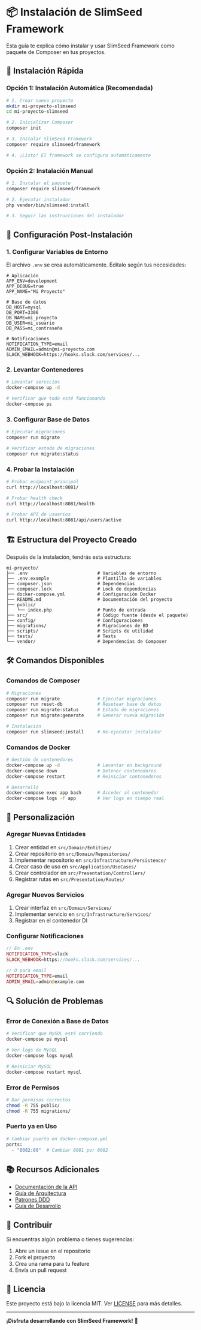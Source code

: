 # 📦 Instalación de SlimSeed Framework

Esta guía te explica cómo instalar y usar SlimSeed Framework como paquete de Composer en tus proyectos.

## 🚀 Instalación Rápida

### Opción 1: Instalación Automática (Recomendada)

```bash
# 1. Crear nuevo proyecto
mkdir mi-proyecto-slimseed
cd mi-proyecto-slimseed

# 2. Inicializar Composer
composer init

# 3. Instalar SlimSeed Framework
composer require slimseed/framework

# 4. ¡Listo! El framework se configura automáticamente
```

### Opción 2: Instalación Manual

```bash
# 1. Instalar el paquete
composer require slimseed/framework

# 2. Ejecutar instalador
php vendor/bin/slimseed:install

# 3. Seguir las instrucciones del instalador
```

## 🔧 Configuración Post-Instalación

### 1. Configurar Variables de Entorno

El archivo `.env` se crea automáticamente. Edítalo según tus necesidades:

```env
# Aplicación
APP_ENV=development
APP_DEBUG=true
APP_NAME="Mi Proyecto"

# Base de datos
DB_HOST=mysql
DB_PORT=3306
DB_NAME=mi_proyecto
DB_USER=mi_usuario
DB_PASS=mi_contraseña

# Notificaciones
NOTIFICATION_TYPE=email
ADMIN_EMAIL=admin@mi-proyecto.com
SLACK_WEBHOOK=https://hooks.slack.com/services/...
```

### 2. Levantar Contenedores

```bash
# Levantar servicios
docker-compose up -d

# Verificar que todo esté funcionando
docker-compose ps
```

### 3. Configurar Base de Datos

```bash
# Ejecutar migraciones
composer run migrate

# Verificar estado de migraciones
composer run migrate:status
```

### 4. Probar la Instalación

```bash
# Probar endpoint principal
curl http://localhost:8081/

# Probar health check
curl http://localhost:8081/health

# Probar API de usuarios
curl http://localhost:8081/api/users/active
```

## 🏗️ Estructura del Proyecto Creado

Después de la instalación, tendrás esta estructura:

```
mi-proyecto/
├── .env                          # Variables de entorno
├── .env.example                  # Plantilla de variables
├── composer.json                 # Dependencias
├── composer.lock                 # Lock de dependencias
├── docker-compose.yml            # Configuración Docker
├── README.md                     # Documentación del proyecto
├── public/
│   └── index.php                 # Punto de entrada
├── src/                          # Código fuente (desde el paquete)
├── config/                       # Configuraciones
├── migrations/                   # Migraciones de BD
├── scripts/                      # Scripts de utilidad
├── tests/                        # Tests
└── vendor/                       # Dependencias de Composer
```

## 🛠️ Comandos Disponibles

### Comandos de Composer

```bash
# Migraciones
composer run migrate              # Ejecutar migraciones
composer run reset-db             # Resetear base de datos
composer run migrate:status       # Estado de migraciones
composer run migrate:generate     # Generar nueva migración

# Instalación
composer run slimseed:install     # Re-ejecutar instalador
```

### Comandos de Docker

```bash
# Gestión de contenedores
docker-compose up -d              # Levantar en background
docker-compose down               # Detener contenedores
docker-compose restart            # Reiniciar contenedores

# Desarrollo
docker-compose exec app bash      # Acceder al contenedor
docker-compose logs -f app        # Ver logs en tiempo real
```

## 🎯 Personalización

### Agregar Nuevas Entidades

1. Crear entidad en `src/Domain/Entities/`
2. Crear repositorio en `src/Domain/Repositories/`
3. Implementar repositorio en `src/Infrastructure/Persistence/`
4. Crear caso de uso en `src/Application/UseCases/`
5. Crear controlador en `src/Presentation/Controllers/`
6. Registrar rutas en `src/Presentation/Routes/`

### Agregar Nuevos Servicios

1. Crear interfaz en `src/Domain/Services/`
2. Implementar servicio en `src/Infrastructure/Services/`
3. Registrar en el contenedor DI

### Configurar Notificaciones

```php
// En .env
NOTIFICATION_TYPE=slack
SLACK_WEBHOOK=https://hooks.slack.com/services/...

// O para email
NOTIFICATION_TYPE=email
ADMIN_EMAIL=admin@example.com
```

## 🔍 Solución de Problemas

### Error de Conexión a Base de Datos

```bash
# Verificar que MySQL esté corriendo
docker-compose ps mysql

# Ver logs de MySQL
docker-compose logs mysql

# Reiniciar MySQL
docker-compose restart mysql
```

### Error de Permisos

```bash
# Dar permisos correctos
chmod -R 755 public/
chmod -R 755 migrations/
```

### Puerto ya en Uso

```bash
# Cambiar puerto en docker-compose.yml
ports:
  - "8082:80"  # Cambiar 8081 por 8082
```

## 📚 Recursos Adicionales

- [Documentación de la API](API.md)
- [Guía de Arquitectura](architecture.md)
- [Patrones DDD](ddd-patterns.md)
- [Guía de Desarrollo](development.md)

## 🤝 Contribuir

Si encuentras algún problema o tienes sugerencias:

1. Abre un issue en el repositorio
2. Fork el proyecto
3. Crea una rama para tu feature
4. Envía un pull request

## 📄 Licencia

Este proyecto está bajo la licencia MIT. Ver [LICENSE](LICENSE) para más detalles.

---

**¡Disfruta desarrollando con SlimSeed Framework!** 🚀
